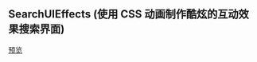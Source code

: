 ## SearchUIEffects (使用 CSS 动画制作酷炫的互动效果搜索界面)

[预览](https://cl9000.gitee.io/web-code/web-library/SearchUIEffects/)
